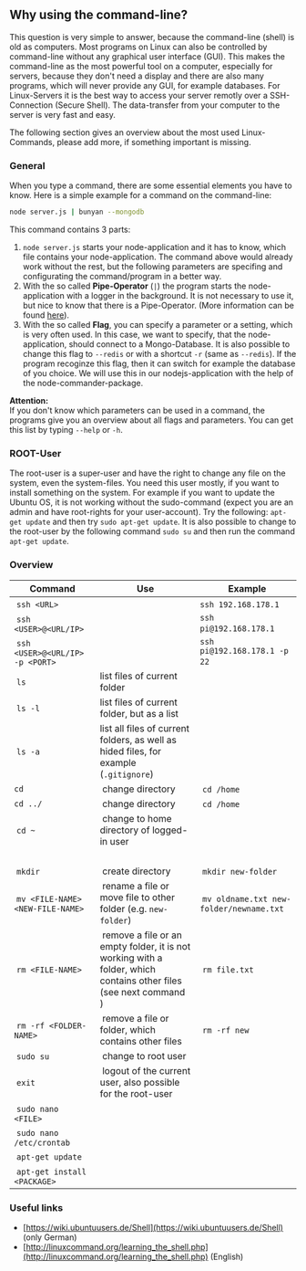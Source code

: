 ## Why using the command-line?

This question is very simple to answer, because the command-line (shell) is old as computers. Most programs on Linux can also be controlled by command-line without any graphical user interface (GUI). This makes the command-line as the most powerful tool on a computer, especially for servers, because they don't need a display and there are also many programs, which will never provide any GUI, for example databases. For Linux-Servers it is the best way to access your server remotly over a SSH-Connection (Secure Shell). The data-transfer from your computer to the server is very fast and easy.

The following section gives an overview about the most used Linux-Commands, please add more, if something important is missing.


### General

When you type a command, there are some essential elements you have to know. Here is a simple example for a command on the command-line:

```bash
node server.js | bunyan --mongodb
```

This command contains 3 parts:

1. `node server.js` starts your node-application and it has to know, which file contains your node-application. The command above would already work without the rest, but the following parameters are specifing and configurating the command/program in a better way.
2. With the so called **Pipe-Operator** (`|`) the program starts the node-application with a logger in the background. It is not necessary to use it, but nice to know that there is a Pipe-Operator. (More information can be found [here](https://wiki.ubuntuusers.de/Shell/Umleitungen/)).
3. With the so called **Flag**, you can specify a parameter or a setting, which is very often used. In this case, we want to specify, that the node-application, should connect to a Mongo-Database. It is also possible to change this flag to `--redis` or with a shortcut `-r` (same as `--redis`). If the program recoginze this flag, then it can switch for example the database of you choice. We will use this in our nodejs-application with the help of the node-commander-package.

**Attention:**<br>
If you don't know which parameters can be used in a command, the programs give you an overview about all flags and parameters. You can get this list by typing `--help` or `-h`.

### ROOT-User

The root-user is a super-user and have the right to change any file on the system, even the system-files. You need this user mostly, if you want to install something on the system. For example if you want to update the Ubuntu OS, it is not working without the sudo-command (expect you are an admin and have root-rights for your user-account). Try the following:
`apt-get update` and then try `sudo apt-get update`.
It is also possible to change to the root-user by the following command `sudo su` and then run the command `apt-get update`.


### Overview

| Command | Use | Example |
|---------|-----|---------|
| `ssh <URL>` | | `ssh 192.168.178.1` |
| `ssh <USER>@<URL/IP>` | | `ssh pi@192.168.178.1` |
| `ssh <USER>@<URL/IP> -p <PORT>` | | `ssh pi@192.168.178.1 -p 22` |
| `ls` | list files of current folder | |
| `ls -l` | list files of current folder, but as a list | |
| `ls -a` | list all files of current folders, as well as hided files, for example (`.gitignore`) | |
| `cd` | change directory | `cd /home` |
| `cd ../` | change directory | `cd /home` |
| `cd ~` | change to home directory of logged-in user |
| | | | 
| `mkdir` | create directory | `mkdir new-folder` |
| `mv <FILE-NAME> <NEW-FILE-NAME> ` | rename a file or move file to other folder (e.g. `new-folder`) | `mv oldname.txt new-folder/newname.txt` |
| `rm <FILE-NAME>` | remove a file or an empty folder, it is not working with a folder, which contains other files (see next command ) | `rm file.txt` |
| `rm -rf <FOLDER-NAME>` | remove a file or folder, which contains other files | `rm -rf new` |
| `sudo su` | change to root user | |
| `exit` | logout of the current user, also possible for the root-user | |
| `sudo nano <FILE>` | | |
| `sudo nano /etc/crontab` | | |
| `apt-get update` | | |
| `apt-get install <PACKAGE>` | | |


### Useful links

* [https://wiki.ubuntuusers.de/Shell](https://wiki.ubuntuusers.de/Shell) (only German)
* [http://linuxcommand.org/learning_the_shell.php](http://linuxcommand.org/learning_the_shell.php) (English)


